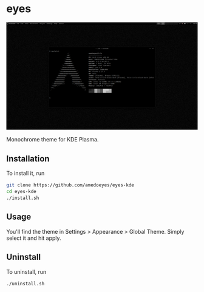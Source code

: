 # eyes

![preview](plasma/look-and-feel/eyes/contents/previews/preview.png)

Monochrome theme for KDE Plasma.

## Installation

To install it, run

```bash
git clone https://github.com/amedoeyes/eyes-kde
cd eyes-kde
./install.sh
```

## Usage

You'll find the theme in Settings > Appearance > Global Theme.
Simply select it and hit apply.

## Uninstall

To uninstall, run

```bash
./uninstall.sh
```
